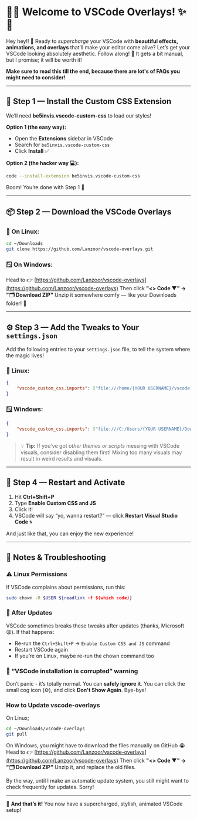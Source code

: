 # 🎨✨ Welcome to VSCode Overlays! ✨🎨

Hey hey!! 👋 Ready to _supercharge_ your VSCode with **beautiful effects, animations, and overlays** that’ll make your editor come alive? Let’s get your VSCode looking absolutely aesthetic. Follow along! 🚀 It gets a bit manual, but I promise; it will be worth it!

**Make sure to read this till the end, because there are lot's of FAQs you might need to consider!**

---

## 🧩 Step 1 — Install the Custom CSS Extension

We’ll need **be5invis.vscode-custom-css** to load our styles!

**Option 1 (the easy way):**

-   Open the **Extensions** sidebar in VSCode
-   Search for `be5invis.vscode-custom-css`
-   Click **Install** ✅

**Option 2 (the hacker way 💻):**

```sh
code --install-extension be5invis.vscode-custom-css
```

Boom! You’re done with Step 1 🎯

---

## 📦 Step 2 — Download the VSCode Overlays

### 🐧 On Linux:

```sh
cd ~/Downloads
git clone https://github.com/Lanzoor/vscode-overlays.git
```

### 🪟 On Windows:

Head to 👉 [https://github.com/Lanzoor/vscode-overlays](https://github.com/Lanzoor/vscode-overlays) Then click **"<> Code ▼" → "🗂️ Download ZIP"** Unzip it somewhere comfy — like your Downloads folder! 📂

---

## ⚙️ Step 3 — Add the Tweaks to Your `settings.json`

Add the following entries to your `settings.json` file, to tell the system where the magic lives!

### 🐧 Linux:

```json
{
    "vscode_custom_css.imports": ["file:///home/{YOUR USERNAME}/vscode-overlays/styles.css", "file:///home/{YOUR USERNAME}/vscode-overlays/overlays.js", "file:///home/{YOUR USERNAME}/vscode-overlays/modals.js", "file:///home/{YOUR USERNAME}/vscode-overlays/mouseeffects.js"]
}
```

### 🪟 Windows:

```json
{
    "vscode_custom_css.imports": ["file:///C:/Users/{YOUR USERNAME}/Downloads/vscode-overlays/styles.css", "file:///C:/Users/{YOUR USERNAME}/Downloads/vscode-overlays/overlays.js", "file:///C:/Users/{YOUR USERNAME}/Downloads/vscode-overlays/modals.js", "file:///C:/Users/{YOUR USERNAME}/Downloads/vscode-overlays/mouseeffects.js"]
}
```

> 💡 **Tip:** If you’ve got _other themes or scripts_ messing with VSCode visuals, consider disabling them first! Mixing too many visuals may result in weird results and visuals.

---

## 🔄 Step 4 — Restart and Activate

1. Hit **Ctrl+Shift+P**
2. Type **Enable Custom CSS and JS**
3. Click it!
4. VSCode will say “yo, wanna restart?” — click **Restart Visual Studio Code** 🌀

And just like that, you can enjoy the new experience!

---

## 🧠 Notes & Troubleshooting

### ⚠️ Linux Permissions

If VSCode complains about permissions, run this:

```sh
sudo chown -R $USER ${readlink -f $(which code)}
```

### 🔁 After Updates

VSCode sometimes breaks these tweaks after updates (thanks, Microsoft 😩). If that happens:

-   Re-run the `Ctrl+Shift+P` → `Enable Custom CSS and JS` command
-   Restart VSCode again
-   If you’re on Linux, maybe re-run the chown command too

### 🚨 “VSCode installation is corrupted” warning

Don’t panic - it’s totally normal. You can **safely ignore it**. You can click the small cog icon (⚙️), and click **Don't Show Again**. Bye-bye!

### How to Update vscode-overlays

On Linux;

```sh
cd ~/Downloads/vscode-overlays
git pull
```

On Windows, you might have to download the files manually on GitHub 😭 Head to 👉 [https://github.com/Lanzoor/vscode-overlays](https://github.com/Lanzoor/vscode-overlays) Then click **"<> Code ▼" → "🗂️ Download ZIP"** Unzip it, and replace the old files.

By the way, until I make an automatic update system, you still might want to check frequently for updates. Sorry!

---

🎉 **And that’s it!** You now have a supercharged, stylish, animated VSCode setup!
